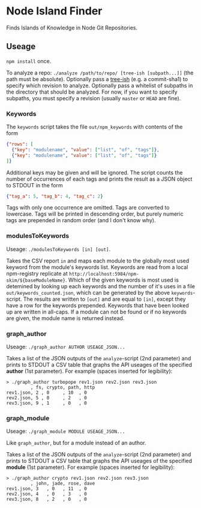 # Node Island Finder

Finds Islands of Knowledge in Node Git Repositories.

## Useage

`npm install` once.

To analyze a repo: `./analyze /path/to/repo/ [tree-ish [subpath...]]` (the path must be absolute). Optionally pass a [tree-ish](http://stackoverflow.com/a/18605496) (e.g. a commit-sha1) to specify which revision to analyze. Optionally pass a whitelist of subpaths in the directory that should be analyzed. For now, if you want to specify subpaths, you must specify a revision (usually `master` or `HEAD` are fine).


### Keywords

The `keywords` script takes the file `out/npm_keywords` with contents of the form

```JSON
{"rows": [
  {"key": "modulename", "value": ["list", "of", "tags"]},
  {"key": "modulename", "value": ["list", "of", "tags"]}
]}
```

Additional keys may be given and will be ignored. The script counts the number of occurrences of each tags and prints the result as a JSON object to STDOUT in the form

```JSON
{"tag_a": 5, "tag_b": 4, "tag_c": 2}
```

Tags with only one occurrence are omitted. Tags are converted to lowercase. Tags will be printed in descending order, but purely numeric tags are prepended in random order (and I don't know why).


### modulesToKeywords

Useage: `./modulesToKeywords [in] [out]`.

Takes the CSV report `in` and maps each module to the globally most used keyword from the module's keywords list. Keywords are read from a local npm-registry replicate at `http://localhost:5984/npm-skim/${baseModuleName}`. Which of the given keywords is most used is detemined by looking up each keywords and the number of it's uses in a file `out/keywords_counted.json`, which can be generated by the above `keywords`-script. The results are written to `[out]` and are equal to `[in]`, except they have a row for the keywords prepended. Keywords that have been looked up are written in all-caps. If a module can not be found or if no keywords are given, the module name is returned instead.


### graph_author

Useage: `./graph_author AUTHOR USEAGE_JSON...`

Takes a list of the JSON outputs of the `analyze`-script (2nd parameter) and prints to STDOUT a CSV table that graphs the API useages of the specified **author** (1st parameter). For example (spaces inserted for legibility):

```
> ./graph_author turbopope rev1.json rev2.json rev3.json
         , fs, crypto, path, http
rev1.json, 2 , 0     , 10  , 0
rev2.json, 5 , 0     , 2   , 0
rev3.json, 9 , 1     , 0   , 0
```


### graph_module

Useage: `./graph_module MODULE USEAGE_JSON...`

Like `graph_author`, but for a module instead of an author.

Takes a list of the JSON outputs of the `analyze`-script (2nd parameter) and prints to STDOUT a CSV table that graphs the API useages of the specified **module** (1st parameter). For example (spaces inserted for legibility):

```
> ./graph_author crypto rev1.json rev2.json rev3.json
         , john, jade, rose, dave
rev1.json, 3   , 0   , 11  , 0
rev2.json, 4   , 0   , 3   , 0
rev3.json, 8   , 2   , 0   , 0
```
